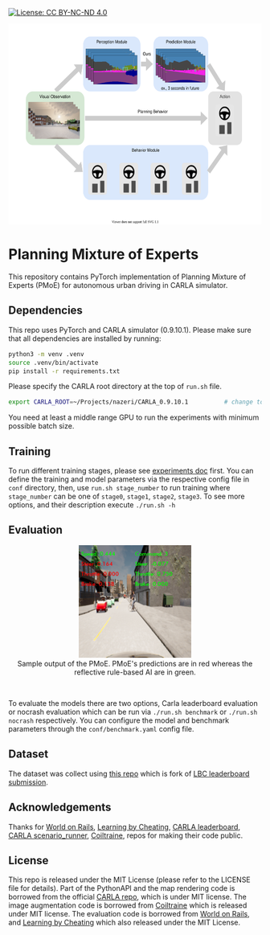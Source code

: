 [![License: CC BY-NC-ND 4.0](https://img.shields.io/badge/License-CC%20BY--NC--ND%204.0-lightgrey.svg)](https://creativecommons.org/licenses/by-nc-nd/4.0/)

<!-- <div class="imgcap">
<img src="docs/PMoE_overview.svg" height="300" width="400">
<div class="thecap">Overview of PMoE architecture.</div>
</div> -->


<p align="center">
  <img src="docs/PMoE_overview.svg"  height="400" width="600"/>
</p>


<!-- <div class="imgcap">
<img src="docs/sample_result.png">
<div class="thecap"  style="text-align:justify;">Sample output of the PMoE. PMoE's predictions are in red whereas the reflective rule-based AI are in green</div>
</div>
 -->

# Planning Mixture of Experts
This repository contains PyTorch implementation of Planning Mixture of Experts (PMoE) for autonomous urban driving in CARLA simulator.

## Dependencies
This repo uses PyTorch and CARLA simulator (0.9.10.1). Please make sure that all dependencies are installed by running:
```bash
python3 -m venv .venv
source .venv/bin/activate
pip install -r requirements.txt
```
Please specify the CARLA root directory at the top of `run.sh` file.
```bash
export CARLA_ROOT=~/Projects/nazeri/CARLA_0.9.10.1          # change to where you installed CARLA
```
You need at least a middle range GPU to run the experiments with minimum possible batch size.

## Training
To run different training stages, please see [experiments doc](docs/experiments.md) first. You can define the 
training and model parameters via the respective config file 
in `conf` directory, then, use `run.sh stage_number` to run training where `stage_number` can be one of 
`stage0`, `stage1`, `stage2`, `stage3`. To see more options, and their description execute `./run.sh -h`

## Evaluation

<div align="center" style="display:inline-block">
  <img src="docs/sample_result.png"/><br>
  Sample output of the PMoE. PMoE's predictions are in red whereas the reflective rule-based AI are in green.
</div>

<p><br></p>

To evaluate the models there are two options, Carla leaderboard evaluation or nocrash evaluation which can 
be run via `./run.sh benchmark` or `./run.sh nocrash` respectively. You can configure the model and benchmark 
parameters through the `conf/benchmark.yaml` config file.

## Dataset
The dataset was collect using [this repo](https://github.com/mhnazeri/carla_data_collector) which is fork of [LBC leaderboard submission](https://github.com/bradyz/2020_CARLA_challenge).

## Acknowledgements
Thanks for [World on Rails](https://github.com/dotchen/WorldOnRails), [Learning by Cheating](https://github.com/dotchen/LearningByCheating),
[CARLA leaderboard](https://github.com/carla-simulator/leaderboard.git),
[CARLA scenario_runner](https://github.com/carla-simulator/scenario_runner.git),
[Coiltraine](https://github.com/felipecode/coiltraine), repos for making their code public.

## License
This repo is released under the MIT License (please refer to the LICENSE file for details). Part of the PythonAPI and the map rendering code is borrowed from the official [CARLA repo](https://github.com/carla-simulator/carla), which is under MIT license. 
The image augmentation code is borrowed from [Coiltraine](https://github.com/felipecode/coiltraine) which is released under MIT license.
The evaluation code is borrowed from [World on Rails](https://github.com/dotchen/WorldOnRails), and 
[Learning by Cheating](https://github.com/dotchen/LearningByCheating) which also released under the MIT License.

